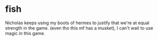 # fish

Nicholas keeps using my boots of hermes to justify that we're at equal strength in the game. (even tho
this mf has a musket), I can't wait to use magic in this game.
